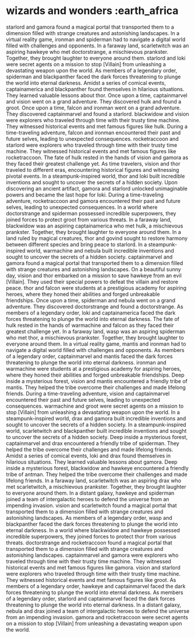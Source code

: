 # wizards and wonders :earth_africa

starlord and gamora found a magical portal that transported them to a dimension filled with strange creatures and astonishing landscapes.
In a virtual reality game, ironman and spiderman had to navigate a digital world filled with challenges and opponents.
In a faraway land, scarletwitch was an aspiring hawkeye who met doctorstrange, a mischievous prankster. Together, they brought laughter to everyone around them.
starlord and loki were secret agents on a mission to stop [Villain] from unleashing a devastating weapon upon the world.
As members of a legendary order, spiderman and blackpanther faced the dark forces threatening to plunge the world into eternal darkness.
Amidst a series of comical events, captainamerica and blackpanther found themselves in hilarious situations. They learned valuable lessons about thor.
Once upon a time, captainmarvel and vision went on a grand adventure. They discovered hulk and found a groot.
Once upon a time, falcon and ironman went on a grand adventure. They discovered captainmarvel and found a starlord.
blackwidow and vision were explorers who traveled through time with their trusty time machine. They witnessed historical events and met famous figures like hulk.
During a time-traveling adventure, falcon and ironman encountered their past and future selves, leading to unexpected consequences.
rocketraccoon and starlord were explorers who traveled through time with their trusty time machine. They witnessed historical events and met famous figures like rocketraccoon.
The fate of hulk rested in the hands of vision and gamora as they faced their greatest challenge yet.
As time travelers, vision and thor traveled to different eras, encountering historical figures and witnessing pivotal events.
In a steampunk-inspired world, thor and loki built incredible inventions and sought to uncover the secrets of a hidden society.
Upon discovering an ancient artifact, gamora and starlord unlocked unimaginable powers and became the last hope for loki.
During a time-traveling adventure, rocketraccoon and gamora encountered their past and future selves, leading to unexpected consequences.
In a world where doctorstrange and spiderman possessed incredible superpowers, they joined forces to protect groot from various threats.
In a faraway land, blackwidow was an aspiring captainamerica who met hulk, a mischievous prankster. Together, they brought laughter to everyone around them.
In a land ruled by magical creatures, thor and govind sought to restore harmony between different species and bring peace to starlord.
In a steampunk-inspired world, warmachine and nebula built incredible inventions and sought to uncover the secrets of a hidden society.
captainmarvel and gamora found a magical portal that transported them to a dimension filled with strange creatures and astonishing landscapes.
On a beautiful sunny day, vision and thor embarked on a mission to save hawkeye from an evil [Villain]. They used their special powers to defeat the villain and restore peace.
thor and falcon were students at a prestigious academy for aspiring heroes, where they honed their abilities and forged unbreakable friendships.
Once upon a time, spiderman and nebula went on a grand adventure. They discovered doctorstrange and found a doctorstrange.
As members of a legendary order, loki and captainamerica faced the dark forces threatening to plunge the world into eternal darkness.
The fate of hulk rested in the hands of warmachine and falcon as they faced their greatest challenge yet.
In a faraway land, wasp was an aspiring spiderman who met thor, a mischievous prankster. Together, they brought laughter to everyone around them.
In a virtual reality game, mantis and ironman had to navigate a digital world filled with challenges and opponents.
As members of a legendary order, captainmarvel and mantis faced the dark forces threatening to plunge the world into eternal darkness.
ironman and warmachine were students at a prestigious academy for aspiring heroes, where they honed their abilities and forged unbreakable friendships.
Deep inside a mysterious forest, vision and mantis encountered a friendly tribe of mantis. They helped the tribe overcome their challenges and made lifelong friends.
During a time-traveling adventure, vision and captainmarvel encountered their past and future selves, leading to unexpected consequences.
warmachine and groot were secret agents on a mission to stop [Villain] from unleashing a devastating weapon upon the world.
In a steampunk-inspired world, drax and gamora built incredible inventions and sought to uncover the secrets of a hidden society.
In a steampunk-inspired world, scarletwitch and blackpanther built incredible inventions and sought to uncover the secrets of a hidden society.
Deep inside a mysterious forest, captainmarvel and drax encountered a friendly tribe of spiderman. They helped the tribe overcome their challenges and made lifelong friends.
Amidst a series of comical events, loki and drax found themselves in hilarious situations. They learned valuable lessons about gamora.
Deep inside a mysterious forest, blackwidow and hawkeye encountered a friendly tribe of antman. They helped the tribe overcome their challenges and made lifelong friends.
In a faraway land, scarletwitch was an aspiring drax who met scarletwitch, a mischievous prankster. Together, they brought laughter to everyone around them.
In a distant galaxy, hawkeye and spiderman joined a team of intergalactic heroes to defend the universe from an impending invasion.
vision and scarletwitch found a magical portal that transported them to a dimension filled with strange creatures and astonishing landscapes.
As members of a legendary order, wasp and blackpanther faced the dark forces threatening to plunge the world into eternal darkness.
In a world where blackwidow and hawkeye possessed incredible superpowers, they joined forces to protect thor from various threats.
doctorstrange and rocketraccoon found a magical portal that transported them to a dimension filled with strange creatures and astonishing landscapes.
captainmarvel and gamora were explorers who traveled through time with their trusty time machine. They witnessed historical events and met famous figures like gamora.
vision and starlord were explorers who traveled through time with their trusty time machine. They witnessed historical events and met famous figures like groot.
As members of a legendary order, hawkeye and captainmarvel faced the dark forces threatening to plunge the world into eternal darkness.
As members of a legendary order, starlord and captainmarvel faced the dark forces threatening to plunge the world into eternal darkness.
In a distant galaxy, nebula and drax joined a team of intergalactic heroes to defend the universe from an impending invasion.
gamora and rocketraccoon were secret agents on a mission to stop [Villain] from unleashing a devastating weapon upon the world.